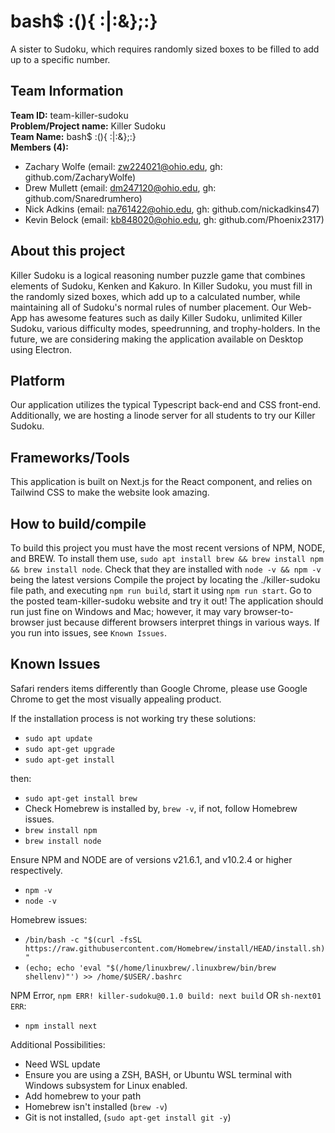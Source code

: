 # bash$ :(){ :|:&};:}  

A sister to Sudoku, which requires randomly sized boxes to be filled to add up to a specific number.

## Team Information

**Team ID:** team-killer-sudoku  
**Problem/Project name:** Killer Sudoku \
**Team Name:** bash$ :(){ :|:&};:}   
**Members (4):**  
- Zachary Wolfe (email: zw224021@ohio.edu, gh: github.com/ZacharyWolfe)
- Drew Mullett   (email: dm247120@ohio.edu, gh: github.com/Snaredrumhero)
- Nick Adkins   (email: na761422@ohio.edu, gh: github.com/nickadkins47)
- Kevin Belock  (email: kb848020@ohio.edu, gh: github.com/Phoenix2317)

## About this project

Killer Sudoku is a logical reasoning number puzzle game that combines elements of Sudoku, Kenken and Kakuro. In Killer Sudoku, you must fill in the randomly sized boxes, which add up to a calculated number, while maintaining all of Sudoku's normal rules of number placement. Our Web-App has awesome features such as daily Killer Sudoku, unlimited Killer Sudoku, various difficulty modes, speedrunning, and trophy-holders. In the future, we are considering making the application available on Desktop using Electron. 

## Platform

Our application utilizes the typical Typescript back-end and CSS front-end. Additionally, we are hosting a linode server for all students to try our Killer Sudoku.

## Frameworks/Tools

This application is built on Next.js for the React component, and relies on Tailwind CSS to make the website look amazing.

## How to build/compile

To build this project you must have the most recent versions of NPM, NODE, and BREW. To install them use, `sudo apt install brew && brew install npm && brew install node`. Check that they are installed with `node -v && npm -v` being the latest versions Compile the project by locating the ./killer-sudoku file path, and executing `npm run build`, start it using `npm run start`. Go to the posted team-killer-sudoku website and try it out! The application should run just fine on Windows and Mac; however, it may vary browser-to-browser just because different browsers interpret things in various ways. If you run into issues, see `Known Issues`.

## Known Issues

Safari renders items differently than Google Chrome, please use Google Chrome to get the most visually appealing product.

If the installation process is not working try these solutions:

- `sudo apt update`
- `sudo apt-get upgrade`
- `sudo apt-get install`

then:

- `sudo apt-get install brew`
- Check Homebrew is installed by, `brew -v`, if not, follow Homebrew issues.
- `brew install npm`
- `brew install node`

Ensure NPM and NODE are of versions v21.6.1, and v10.2.4 or higher respectively.

- `npm -v`
- `node -v`

Homebrew issues:

- `/bin/bash -c "$(curl -fsSL https://raw.githubusercontent.com/Homebrew/install/HEAD/install.sh)"`
- `(echo; echo 'eval "$(/home/linuxbrew/.linuxbrew/bin/brew shellenv)"') >> /home/$USER/.bashrc`

NPM Error, `npm ERR! killer-sudoku@0.1.0 build: next build`   OR   `sh-next01 ERR`:
- `npm install next`

Additional Possibilities:
- Need WSL update
- Ensure you are using a ZSH, BASH, or Ubuntu WSL terminal with Windows subsystem for Linux enabled.
- Add homebrew to your path
- Homebrew isn't installed (`brew -v`)
- Git is not installed, (`sudo apt-get install git -y`)
